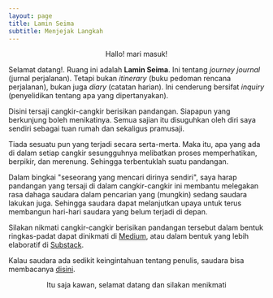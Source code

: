 ```yaml
---
layout: page
title: Lamin Seima
subtitle: Menjejak Langkah
---
```

<p style="text-align:center;">Hallo! mari masuk!</p>

Selamat datang!. Ruang ini adalah <b>Lamin Seima</b>. Ini tentang <i>journey journal</i> (jurnal perjalanan).
Tetapi bukan <i>itinerary</i> (buku pedoman rencana perjalanan), bukan juga <i>diary</i> (catatan harian).
Ini cenderung bersifat <i>inquiry</i> (penyelidikan tentang apa yang dipertanyakan).

Disini tersaji cangkir-cangkir berisikan pandangan.
Siapapun yang berkunjung boleh menikatinya.
Semua sajian itu disuguhkan oleh diri saya sendiri sebagai tuan rumah dan sekaligus pramusaji.

Tiada sesuatu pun yang terjadi secara serta-merta.
Maka itu, apa yang ada di dalam setiap cangkir sesungguhnya
melibatkan proses memperhatikan, berpikir, dan merenung. Sehingga terbentuklah suatu pandangan. 

Dalam bingkai "seseorang yang mencari dirinya sendiri",
saya harap pandangan yang tersaji di dalam cangkir-cangkir ini 
membantu melegakan rasa dahaga saudara dalam pencarian yang (mungkin) sedang saudara lakukan juga.
Sehingga saudara dapat melanjutkan upaya untuk terus membangun hari-hari saudara yang belum terjadi di depan.

Silakan nikmati cangkir-cangkir berisikan pandangan tersebut 
dalam bentuk ringkas-padat dapat dinikmati di [Medium](https://medium.com/@laminseima),
atau dalam bentuk yang lebih elaboratif di [Substack](https://laminseima.substack.com).

Kalau saudara ada sedikit keingintahuan tentang penulis, saudara bisa membacanya
<a href="https://laminseima.github.io/selayangpandang/">disini</a>.

<p style="text-align:center;">Itu saja kawan, selamat datang dan silakan menikmati</p>
